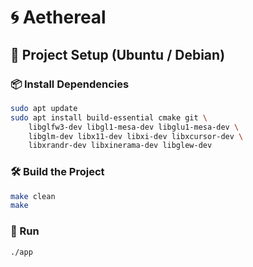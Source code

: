 # 🌀 Aethereal

## 🔧 Project Setup (Ubuntu / Debian)

### 📦 Install Dependencies

```bash
sudo apt update
sudo apt install build-essential cmake git \
    libglfw3-dev libgl1-mesa-dev libglu1-mesa-dev \
    libglm-dev libx11-dev libxi-dev libxcursor-dev \
    libxrandr-dev libxinerama-dev libglew-dev
```

### 🛠️ Build the Project

```bash
make clean
make
```

### 🚀 Run

```bash
./app
```